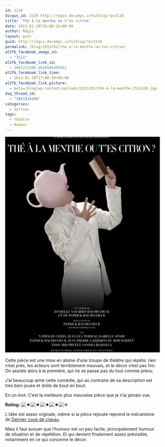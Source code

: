 ```yaml
---
id: 3110
disqus_id: 3110 http://regis.decamps.info/blog/?p=3110
title: 'Thé à la menthe ou t’es citron'
date: 2013-01-28T18:00:25+00:00
author: Régis
layout: post
guid: http://regis.decamps.info/blog/?p=3110
permalink: /blog/2013/01/the-a-la-menthe-ou-tes-citron/
al2fb_facebook_image_id:
  - "3111"
al2fb_facebook_link_id:
  - 1065233209_4626505495052
al2fb_facebook_link_time:
  - 2013-01-28T17:00:30+00:00
al2fb_facebook_link_picture:
  - meta=/blog/wp-content/uploads/2013/01/thé-à-la-menthe-252x350.jpg
dsq_thread_id:
  - "1051534106"
categories:
  - Sorties
tags:
  - Théâtre
  - Humour
---
```

![affiche](/blog/wp-content/uploads/2013/01/thé-à-la-menthe.jpg)
  
Cette pièce est une mise en abime d’une troupe de théâtre qui répète: rien n’est près, les acteurs sont terriblement mauvais, et le décor n’est pas fini. On assiste alors à la première, qui ne se passe pas du tout comme prévu.

J’ai beaucoup aimé cette comédie, qui au contraire de sa description est très bien jouée et drôle de bout en bout.

En un mot: C’est la meilleure plus mauvaise pièce que je n’ai jamais vue.
  


**Rating:** ![&#9733;](/blog/wp-content/plugins/xavins-review-ratings/default/star.png "4/5")![&#9733;](/blog/wp-content/plugins/xavins-review-ratings/default/star.png "4/5")![&#9733;](/blog/wp-content/plugins/xavins-review-ratings/default/star.png "4/5")![&#9733;](/blog/wp-content/plugins/xavins-review-ratings/default/star.png "4/5")![&#9734;](/blog/wp-content/plugins/xavins-review-ratings/default/blank_star.png "4/5") 


  
<!--more-->


  
L’idée est assez orginale, même si la pièce rejouée reprend le mécanisme de [Dernier coup de ciseau](http://regis.decamps.info/blog/2012/03/dernier-coup-de-ciseaux/).

Mais il faut avouer que l’humour est un peu facile, principalement humour de situation et de répétition. Et qui devient finalement assez prévisible, notamment en ce qui concerne le décor.
